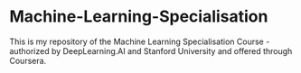 # Machine-Learning-Specialisation
This is my repository of the Machine Learning Specialisation Course - authorized by DeepLearning.AI and Stanford University and offered through Coursera.
